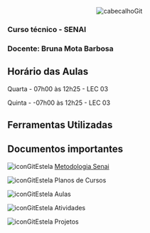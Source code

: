 <div align="center">
  
![cabecalhoGit](https://github.com/user-attachments/assets/008b7773-8868-405c-9b18-20067d4cea8b)

</div>

### Curso técnico - SENAI
### Docente: Bruna Mota Barbosa

## Horário das Aulas

Quarta - 07h00 às 12h25 - LEC 03

Quinta - -07h00 às 12h25 - LEC 03

## Ferramentas Utilizadas

## Documentos importantes

![iconGitEstela](https://github.com/user-attachments/assets/ad15bd21-43ae-4e47-90af-05eec943db36) [Metodologia Senai](https://github.com/user-attachments/files/18657295/Metodologia.de.Ensino.SENAI.pdf)

![iconGitEstela](https://github.com/user-attachments/assets/ad15bd21-43ae-4e47-90af-05eec943db36) Planos de Cursos

![iconGitEstela](https://github.com/user-attachments/assets/ad15bd21-43ae-4e47-90af-05eec943db36) Aulas

![iconGitEstela](https://github.com/user-attachments/assets/ad15bd21-43ae-4e47-90af-05eec943db36) Atividades

![iconGitEstela](https://github.com/user-attachments/assets/ad15bd21-43ae-4e47-90af-05eec943db36) Projetos

